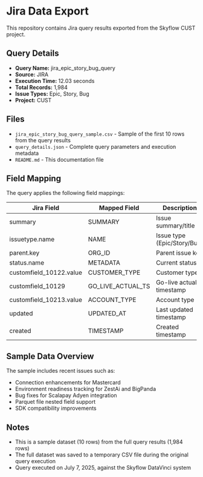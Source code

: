# Jira Data Export

This repository contains Jira query results exported from the Skyflow CUST project.

## Query Details

- **Query Name:** jira_epic_story_bug_query
- **Source:** JIRA
- **Execution Time:** 12.03 seconds
- **Total Records:** 1,984
- **Issue Types:** Epic, Story, Bug
- **Project:** CUST

## Files

- `jira_epic_story_bug_query_sample.csv` - Sample of the first 10 rows from the query results
- `query_details.json` - Complete query parameters and execution metadata
- `README.md` - This documentation file

## Field Mapping

The query applies the following field mappings:

| Jira Field | Mapped Field | Description |
|------------|--------------|-------------|
| summary | SUMMARY | Issue summary/title |
| issuetype.name | NAME | Issue type (Epic/Story/Bug) |
| parent.key | ORG_ID | Parent issue key |
| status.name | METADATA | Current status |
| customfield_10122.value | CUSTOMER_TYPE | Customer type |
| customfield_10129 | GO_LIVE_ACTUAL_TS | Go-live actual timestamp |
| customfield_10213.value | ACCOUNT_TYPE | Account type |
| updated | UPDATED_AT | Last updated timestamp |
| created | TIMESTAMP | Created timestamp |

## Sample Data Overview

The sample includes recent issues such as:
- Connection enhancements for Mastercard
- Environment readiness tracking for ZestAi and BigPanda
- Bug fixes for Scalapay Adyen integration
- Parquet file nested field support
- SDK compatibility improvements

## Notes

- This is a sample dataset (10 rows) from the full query results (1,984 rows)
- The full dataset was saved to a temporary CSV file during the original query execution
- Query executed on July 7, 2025, against the Skyflow DataVinci system